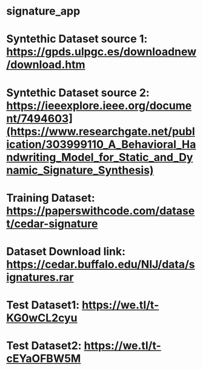# signature_app

# Syntethic Dataset source 1: https://gpds.ulpgc.es/downloadnew/download.htm
# Syntethic Dataset source 2: https://ieeexplore.ieee.org/document/7494603](https://www.researchgate.net/publication/303999110_A_Behavioral_Handwriting_Model_for_Static_and_Dynamic_Signature_Synthesis)

# Training Dataset: https://paperswithcode.com/dataset/cedar-signature
# Dataset Download link: https://cedar.buffalo.edu/NIJ/data/signatures.rar
# Test Dataset1: https://we.tl/t-KG0wCL2cyu
# Test Dataset2: https://we.tl/t-cEYaOFBW5M
